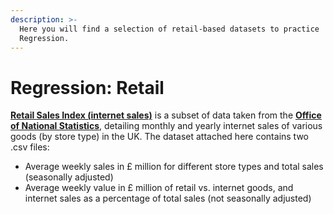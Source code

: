 ```yaml
---
description: >-
  Here you will find a selection of retail-based datasets to practice
  Regression.
---
```


# Regression: Retail

[**Retail Sales Index \(internet sales\)**](https://github.com/MaurissaCM/Decoded-DA-Datastore/raw/master/data/ONS%20retail%20internet%20sales.zip) is a subset of data taken from the [**Office of National Statistics**](https://www.ons.gov.uk/businessindustryandtrade/retailindustry/datasets/retailsalesindexinternetsales), detailing monthly and yearly internet sales of various goods \(by store type\) in the UK. The dataset attached here contains two .csv files: 

* Average weekly sales in £ million for different store types and total sales \(seasonally adjusted\)
* Average weekly value in £ million of retail vs. internet goods, and internet sales as a percentage of total sales \(not seasonally adjusted\)

